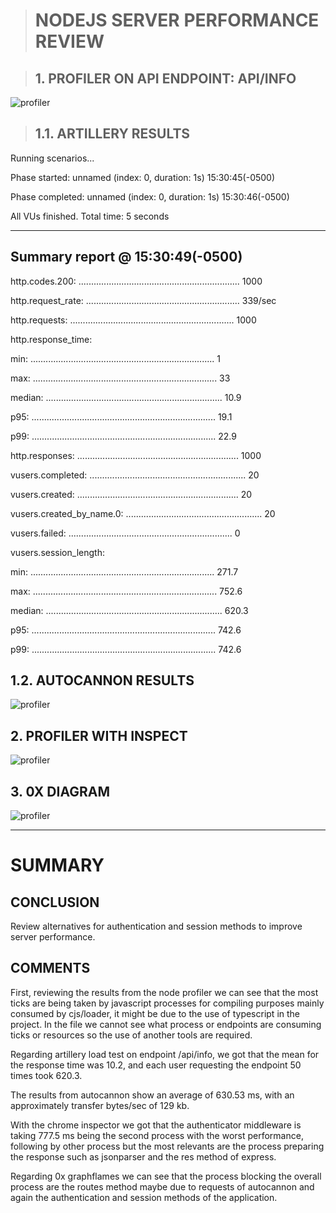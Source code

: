 > # NODEJS SERVER PERFORMANCE REVIEW

> ## 1. PROFILER ON API ENDPOINT: API/INFO

![profiler](file:///home/jorgem/Pictures/profiler.png)

> ## 1.1. ARTILLERY RESULTS

Running scenarios...

Phase started: unnamed (index: 0, duration: 1s) 15:30:45(-0500)

Phase completed: unnamed (index: 0, duration: 1s) 15:30:46(-0500)

All VUs finished. Total time: 5 seconds

--------------------------------
Summary report @ 15:30:49(-0500)
--------------------------------

http.codes.200: ................................................................ 1000

http.request_rate: ............................................................. 339/sec

http.requests: ................................................................. 1000

http.response_time:

  min: ......................................................................... 1

  max: ......................................................................... 33

  median: ...................................................................... 10.9

  p95: ......................................................................... 19.1

  p99: ......................................................................... 22.9

http.responses: ................................................................ 1000

vusers.completed: .............................................................. 20

vusers.created: ................................................................ 20

vusers.created_by_name.0: ...................................................... 20

vusers.failed: ................................................................. 0

vusers.session_length:

  min: ......................................................................... 271.7

  max: ......................................................................... 752.6

  median: ...................................................................... 620.3

  p95: ......................................................................... 742.6

  p99: ......................................................................... 742.6

## 1.2. AUTOCANNON RESULTS

![profiler](file:///home/jorgem/Pictures/profiler.png)

## 2. PROFILER WITH INSPECT

![profiler](file:///home/jorgem/Pictures/profiler.png)

## 3. 0X DIAGRAM

![profiler](file:///home/jorgem/Pictures/profiler.png)


________________________

# SUMMARY

## CONCLUSION

Review alternatives for authentication and session methods to improve server performance.

## COMMENTS
First, reviewing the results from the node profiler we can see that the most ticks are being taken by javascript processes for compiling purposes mainly consumed by cjs/loader, it might be due to the use of typescript in the project. In the file we  cannot see what process or endpoints are consuming ticks or resources so the use of another tools are required.

Regarding artillery load test on endpoint /api/info, we got that the mean for the response time was 10.2, and each user requesting the endpoint 50 times took 620.3.

The results from autocannon show an average of 630.53 ms, with an approximately transfer bytes/sec of 129 kb.

With the chrome inspector we got that the authenticator middleware is taking 777.5 ms being the second process with the worst performance, following by other process but the most relevants are the process preparing the response such as jsonparser and the res method of express.

Regarding 0x graphflames we can see that the process blocking the overall process are the routes method maybe due to requests of autocannon and again the authentication and session methods of the application.